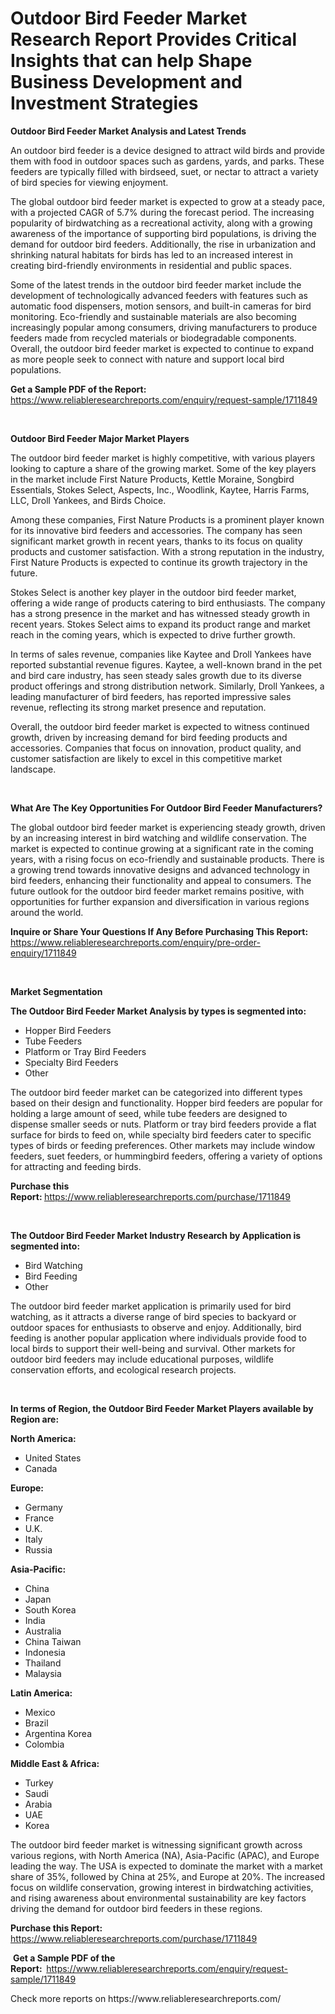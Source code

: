 <p><h1>Outdoor Bird Feeder Market Research Report Provides Critical Insights that can help Shape Business Development and Investment Strategies</h1></p><p><strong>Outdoor Bird Feeder Market Analysis and Latest Trends</strong></p>
<p><p>An outdoor bird feeder is a device designed to attract wild birds and provide them with food in outdoor spaces such as gardens, yards, and parks. These feeders are typically filled with birdseed, suet, or nectar to attract a variety of bird species for viewing enjoyment.</p><p>The global outdoor bird feeder market is expected to grow at a steady pace, with a projected CAGR of 5.7% during the forecast period. The increasing popularity of birdwatching as a recreational activity, along with a growing awareness of the importance of supporting bird populations, is driving the demand for outdoor bird feeders. Additionally, the rise in urbanization and shrinking natural habitats for birds has led to an increased interest in creating bird-friendly environments in residential and public spaces.</p><p>Some of the latest trends in the outdoor bird feeder market include the development of technologically advanced feeders with features such as automatic food dispensers, motion sensors, and built-in cameras for bird monitoring. Eco-friendly and sustainable materials are also becoming increasingly popular among consumers, driving manufacturers to produce feeders made from recycled materials or biodegradable components. Overall, the outdoor bird feeder market is expected to continue to expand as more people seek to connect with nature and support local bird populations.</p></p>
<p><strong>Get a Sample PDF of the Report:&nbsp;</strong> <a href="https://www.reliableresearchreports.com/enquiry/request-sample/1711849">https://www.reliableresearchreports.com/enquiry/request-sample/1711849</a></p>
<p>&nbsp;</p>
<p><strong>Outdoor Bird Feeder Major Market Players</strong></p>
<p><p>The outdoor bird feeder market is highly competitive, with various players looking to capture a share of the growing market. Some of the key players in the market include First Nature Products, Kettle Moraine, Songbird Essentials, Stokes Select, Aspects, Inc., Woodlink, Kaytee, Harris Farms, LLC, Droll Yankees, and Birds Choice.</p><p>Among these companies, First Nature Products is a prominent player known for its innovative bird feeders and accessories. The company has seen significant market growth in recent years, thanks to its focus on quality products and customer satisfaction. With a strong reputation in the industry, First Nature Products is expected to continue its growth trajectory in the future.</p><p>Stokes Select is another key player in the outdoor bird feeder market, offering a wide range of products catering to bird enthusiasts. The company has a strong presence in the market and has witnessed steady growth in recent years. Stokes Select aims to expand its product range and market reach in the coming years, which is expected to drive further growth.</p><p>In terms of sales revenue, companies like Kaytee and Droll Yankees have reported substantial revenue figures. Kaytee, a well-known brand in the pet and bird care industry, has seen steady sales growth due to its diverse product offerings and strong distribution network. Similarly, Droll Yankees, a leading manufacturer of bird feeders, has reported impressive sales revenue, reflecting its strong market presence and reputation.</p><p>Overall, the outdoor bird feeder market is expected to witness continued growth, driven by increasing demand for bird feeding products and accessories. Companies that focus on innovation, product quality, and customer satisfaction are likely to excel in this competitive market landscape.</p></p>
<p>&nbsp;</p>
<p><strong>What Are The Key Opportunities For Outdoor Bird Feeder Manufacturers?</strong></p>
<p><p>The global outdoor bird feeder market is experiencing steady growth, driven by an increasing interest in bird watching and wildlife conservation. The market is expected to continue growing at a significant rate in the coming years, with a rising focus on eco-friendly and sustainable products. There is a growing trend towards innovative designs and advanced technology in bird feeders, enhancing their functionality and appeal to consumers. The future outlook for the outdoor bird feeder market remains positive, with opportunities for further expansion and diversification in various regions around the world.</p></p>
<p><strong>Inquire or Share Your Questions If Any Before Purchasing This Report:</strong> <a href="https://www.reliableresearchreports.com/enquiry/pre-order-enquiry/1711849">https://www.reliableresearchreports.com/enquiry/pre-order-enquiry/1711849</a></p>
<p>&nbsp;</p>
<p><strong>Market Segmentation</strong></p>
<p><strong>The Outdoor Bird Feeder Market Analysis by types is segmented into:</strong></p>
<p><ul><li>Hopper Bird Feeders</li><li>Tube Feeders</li><li>Platform or Tray Bird Feeders</li><li>Specialty Bird Feeders</li><li>Other</li></ul></p>
<p><p>The outdoor bird feeder market can be categorized into different types based on their design and functionality. Hopper bird feeders are popular for holding a large amount of seed, while tube feeders are designed to dispense smaller seeds or nuts. Platform or tray bird feeders provide a flat surface for birds to feed on, while specialty bird feeders cater to specific types of birds or feeding preferences. Other markets may include window feeders, suet feeders, or hummingbird feeders, offering a variety of options for attracting and feeding birds.</p></p>
<p><strong>Purchase this Report:&nbsp;</strong><a href="https://www.reliableresearchreports.com/purchase/1711849">https://www.reliableresearchreports.com/purchase/1711849</a></p>
<p>&nbsp;</p>
<p><strong>The Outdoor Bird Feeder Market Industry Research by Application is segmented into:</strong></p>
<p><ul><li>Bird Watching</li><li>Bird Feeding</li><li>Other</li></ul></p>
<p><p>The outdoor bird feeder market application is primarily used for bird watching, as it attracts a diverse range of bird species to backyard or outdoor spaces for enthusiasts to observe and enjoy. Additionally, bird feeding is another popular application where individuals provide food to local birds to support their well-being and survival. Other markets for outdoor bird feeders may include educational purposes, wildlife conservation efforts, and ecological research projects.</p></p>
<p>&nbsp;</p>
<p><strong>In terms of Region, the Outdoor Bird Feeder Market Players available by Region are:</strong></p>
<p>
    <p> <strong> North America: </strong>
        <ul>
            <li>United States</li>
            <li>Canada</li>
        </ul>
        </p> 
    <p> <strong> Europe: </strong>
        <ul>
            <li>Germany</li>
            <li>France</li>
            <li>U.K.</li>
            <li>Italy</li>
            <li>Russia</li>
        </ul>
        </p> 
    <p> <strong> Asia-Pacific: </strong>
        <ul>
            <li>China</li>
            <li>Japan</li>
            <li>South Korea</li>
            <li>India</li>
            <li>Australia</li>
            <li>China Taiwan</li>
            <li>Indonesia</li>
            <li>Thailand</li>
            <li>Malaysia</li>
        </ul>
        </p> 
    <p> <strong> Latin America: </strong>
        <ul>
            <li>Mexico</li>
            <li>Brazil</li>
            <li>Argentina Korea</li>
            <li>Colombia</li>
        </ul>
        </p> 
    <p> <strong> Middle East & Africa: </strong>
        <ul>
            <li>Turkey</li>
            <li>Saudi</li>
            <li>Arabia</li>
            <li>UAE</li>
            <li>Korea</li>
        </ul>
    </p>
    </p>
<p><p>The outdoor bird feeder market is witnessing significant growth across various regions, with North America (NA), Asia-Pacific (APAC), and Europe leading the way. The USA is expected to dominate the market with a market share of 35%, followed by China at 25%, and Europe at 20%. The increased focus on wildlife conservation, growing interest in birdwatching activities, and rising awareness about environmental sustainability are key factors driving the demand for outdoor bird feeders in these regions.</p></p>
<p><strong>Purchase this Report: </strong><a href="https://www.reliableresearchreports.com/purchase/1711849">https://www.reliableresearchreports.com/purchase/1711849</a></p>
<p>&nbsp;<strong>Get a Sample PDF of the Report:&nbsp;&nbsp;</strong><a href="https://www.reliableresearchreports.com/enquiry/request-sample/1711849">https://www.reliableresearchreports.com/enquiry/request-sample/1711849</a></p>
<p><strong></strong></p>
<p>Check more reports on https://www.reliableresearchreports.com/</p>